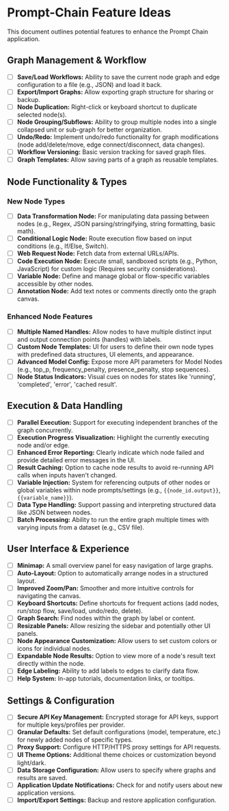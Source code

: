 # Prompt-Chain Feature Ideas

This document outlines potential features to enhance the Prompt Chain application.

## Graph Management & Workflow

- [ ] **Save/Load Workflows:** Ability to save the current node graph and edge configuration to a file (e.g., JSON) and load it back.
- [ ] **Export/Import Graphs:** Allow exporting graph structure for sharing or backup.
- [ ] **Node Duplication:** Right-click or keyboard shortcut to duplicate selected node(s).
- [ ] **Node Grouping/Subflows:** Ability to group multiple nodes into a single collapsed unit or sub-graph for better organization.
- [ ] **Undo/Redo:** Implement undo/redo functionality for graph modifications (node add/delete/move, edge connect/disconnect, data changes).
- [ ] **Workflow Versioning:** Basic version tracking for saved graph files.
- [ ] **Graph Templates:** Allow saving parts of a graph as reusable templates.

## Node Functionality & Types

### New Node Types
- [ ] **Data Transformation Node:** For manipulating data passing between nodes (e.g., Regex, JSON parsing/stringifying, string formatting, basic math).
- [ ] **Conditional Logic Node:** Route execution flow based on input conditions (e.g., If/Else, Switch).
- [ ] **Web Request Node:** Fetch data from external URLs/APIs.
- [ ] **Code Execution Node:** Execute small, sandboxed scripts (e.g., Python, JavaScript) for custom logic (Requires security considerations).
- [ ] **Variable Node:** Define and manage global or flow-specific variables accessible by other nodes.
- [ ] **Annotation Node:** Add text notes or comments directly onto the graph canvas.

### Enhanced Node Features
- [ ] **Multiple Named Handles:** Allow nodes to have multiple distinct input and output connection points (handles) with labels.
- [ ] **Custom Node Templates:** UI for users to define their own node types with predefined data structures, UI elements, and appearance.
- [ ] **Advanced Model Config:** Expose more API parameters for Model Nodes (e.g., top_p, frequency_penalty, presence_penalty, stop sequences).
- [ ] **Node Status Indicators:** Visual cues on nodes for states like 'running', 'completed', 'error', 'cached result'.

## Execution & Data Handling

- [ ] **Parallel Execution:** Support for executing independent branches of the graph concurrently.
- [ ] **Execution Progress Visualization:** Highlight the currently executing node and/or edge.
- [ ] **Enhanced Error Reporting:** Clearly indicate which node failed and provide detailed error messages in the UI.
- [ ] **Result Caching:** Option to cache node results to avoid re-running API calls when inputs haven't changed.
- [ ] **Variable Injection:** System for referencing outputs of other nodes or global variables within node prompts/settings (e.g., `{{node_id.output}}`, `{{variable_name}}`).
- [ ] **Data Type Handling:** Support passing and interpreting structured data like JSON between nodes.
- [ ] **Batch Processing:** Ability to run the entire graph multiple times with varying inputs from a dataset (e.g., CSV file).

## User Interface & Experience

- [ ] **Minimap:** A small overview panel for easy navigation of large graphs.
- [ ] **Auto-Layout:** Option to automatically arrange nodes in a structured layout.
- [ ] **Improved Zoom/Pan:** Smoother and more intuitive controls for navigating the canvas.
- [ ] **Keyboard Shortcuts:** Define shortcuts for frequent actions (add nodes, run/stop flow, save/load, undo/redo, delete).
- [ ] **Graph Search:** Find nodes within the graph by label or content.
- [ ] **Resizable Panels:** Allow resizing the sidebar and potentially other UI panels.
- [ ] **Node Appearance Customization:** Allow users to set custom colors or icons for individual nodes.
- [ ] **Expandable Node Results:** Option to view more of a node's result text directly within the node.
- [ ] **Edge Labeling:** Ability to add labels to edges to clarify data flow.
- [ ] **Help System:** In-app tutorials, documentation links, or tooltips.

## Settings & Configuration

- [ ] **Secure API Key Management:** Encrypted storage for API keys, support for multiple keys/profiles per provider.
- [ ] **Granular Defaults:** Set default configurations (model, temperature, etc.) for newly added nodes of specific types.
- [ ] **Proxy Support:** Configure HTTP/HTTPS proxy settings for API requests.
- [ ] **UI Theme Options:** Additional theme choices or customization beyond light/dark.
- [ ] **Data Storage Configuration:** Allow users to specify where graphs and results are saved.
- [ ] **Application Update Notifications:** Check for and notify users about new application versions.
- [ ] **Import/Export Settings:** Backup and restore application configuration.
